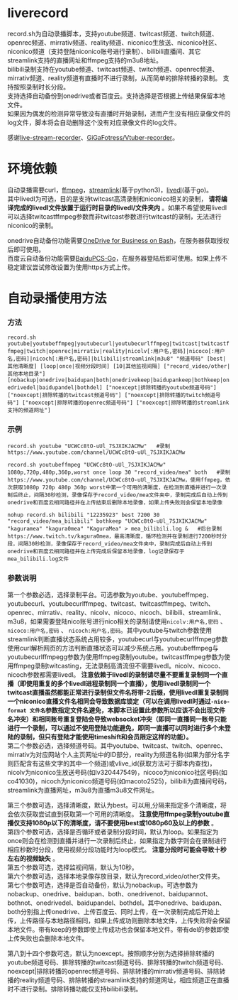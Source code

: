# liverecord
record.sh为自动录播脚本，支持youtube频道、twitcast频道、twitch频道、openrec频道、mirrativ频道、reality频道、niconico生放送、niconico社区、niconico频道（支持登陆niconico账号进行录制）、bilibili直播间、其它streamlink支持的直播网址和ffmpeg支持的m3u8地址。  
bilibili录制支持在youtube频道、twitcast频道、twitch频道、openrec频道、mirrativ频道、reality频道有直播时不进行录制，从而简单的排除转播的录制。
支持按照录制时长分段。  
支持选择自动备份到onedrive或者百度云。支持选择是否根据上传结果保留本地文件。  
如果因为偶发的检测异常导致没有直播时开始录制，进而产生没有相应录像文件的log文件，脚本将会自动删除这个没有对应录像文件的log文件。

感谢[live-stream-recorder](https://github.com/printempw/live-stream-recorder)、[GiGaFotress/Vtuber-recorder](https://github.com/GiGaFotress/Vtuber-recorder)。  

# 环境依赖
自动录播需要curl，[ffmpeg](https://github.com/FFmpeg/FFmpeg)，[streamlink](https://github.com/streamlink/streamlink)(基于python3)，[livedl](https://github.com/himananiito/livedl)(基于go)。  
其中livedl为可选，目的是支持twitcast高清录制和niconico相关的录制， __请将编译完成的livedl文件放置于运行时目录的livedl/文件夹内__  。如果不希望使用livedl可以选择twitcastffmpeg参数而非twitcast参数进行twitcast的录制，无法进行niconico的录制。  

onedrive自动备份功能需要[OneDrive for Business on Bash](https://github.com/0oVicero0/OneDrive)，在服务器获取授权后即可使用。  
百度云自动备份功能需要[BaiduPCS-Go](https://github.com/iikira/BaiduPCS-Go)，在服务器登陆后即可使用。如果上传不稳定建议尝试修改设置为使用https方式上传。  

# 自动录播使用方法
### 方法
`record.sh youtube|youtubeffmpeg|youtubecurl|youtubecurlffmpeg|twitcast|twitcastffmpeg|twitch|openrec|mirrativ|reality|nicolv[:用户名,密码]|nicoco[:用户名,密码]|nicoch[:用户名,密码]|bilibili|streamlink|m3u8" "频道号码" [best|其他清晰度] [loop|once|视频分段时间] [10|其他监视间隔] ["record_video/other|其他本地目录"] [nobackup|onedrive|baidupan|both|onedrivekeep|baidupankeep|bothkeep|onedrivedel|baidupandel|bothdel] ["noexcept|排除转播的youtube频道号码"] ["noexcept|排除转播的twitcast频道号码"] ["noexcept|排除转播的twitch频道号码"] ["noexcept|排除转播的openrec频道号码"] ["noexcept|排除转播的streamlink支持的频道网址"]`  
### 示例
```
record.sh youtube "UCWCc8tO-uUl_7SJXIKJACMw"   #录制https://www.youtube.com/channel/UCWCc8tO-uUl_7SJXIKJACMw

record.sh youtubeffmpeg "UCWCc8tO-uUl_7SJXIKJACMw" 1080p,720p,480p,360p,worst once loop 30 "record_video/mea" both   #录制https://www.youtube.com/channel/UCWCc8tO-uUl_7SJXIKJACMw，使用ffmpeg，依次获取1080p 720p 480p 360p worst中第一个可用的清晰度，在检测到直播并进行一次录制后终止，间隔30秒检测，录像保存于record_video/mea文件夹中，录制完成后自动上传到onedrive和百度云相同路径并在上传结束后删除本地录像，如果上传失败则会保留本地录像

nohup record.sh bilibili "12235923" best 7200 30 "record_video/mea_bilibili" bothkeep "UCWCc8tO-uUl_7SJXIKJACMw" "kaguramea" "kagura0mea" "KaguraMea" > mea_bilibili.log &   #后台录制https://www.twitch.tv/kagura0mea，最高清晰度，循环检测并在录制进行7200秒时分段，间隔30秒检测，录像保存于record_video/mea文件夹中，录制完成后自动上传到onedrive和百度云相同路径并在上传完成后保留本地录像，log记录保存于mea_bilibili.log文件
 ```
### 参数说明
第一个参数必选，选择录制平台。可选参数为youtube、youtubeffmpeg、youtubecurl、youtubecurlffmpeg、twitcast、twitcastffmpeg、twitch、openrec、mirrativ、reality、nicolv、nicoco、nicoch、bilibili、streamlink、m3u8，如果需要登陆nico账号进行nico相关的录制请使用`nicolv:用户名,密码` 、 `nicoco:用户名,密码` 、 `nicoch:用户名,密码`。其中youtube与twitch参数使用streamlink判断直播状态系统占用较多，youtubecurl与youtubecurlffmpeg参数使用curl解析网页的方法判断直播状态可以减少系统占用。youtubeffmpeg与youtubecurlffmpegg参数为使用ffmpeg录制youtube。twitcastffmpeg参数为使用ffmpeg录制twitcasting，无法录制高清流但不需要livedl。nicolv、nicoco、nicoch参数都需要livedl。 __注意依赖于livedl的录制请尽量不要重复录制同一个直播（即使用重复的多个livedl进程录制同一个直播），使用livedl录制同一个twitcast直播虽然都能正常进行录制但文件名将带-2后缀，使用livedl重复录制同一个niconico直播文件名相同会导致数据库锁定（可以在调用livedl时通过`-nico-format 文件名`参数指定文件名避免，本脚本已设置此参数所以应该不会出现文件名冲突）和相同账号重复登陆会导致websocket冲突（即同一直播同一账号只能进行一个录制，可以通过不使用登陆功能避免，即同一直播可以同时进行多个未登陆的录制，但只有登陆才能使用timeshift和会员限定这样的功能）。__  
第二个参数必选，选择频道号码。其中youtube、twitcast、twitch、openrec、mirrativ为对应网站个人主页网址中的ID部分，reality为频道名称(如果为部分名字则匹配含有这些文字的其中一个频道)或vlive_id(获取方法可于脚本内查找)，nicolv为niconico生放送号码(如lv320447549)，nicoco为niconico社区号码(如co41030)，nicoch为niconico频道号码(如macoto2525)，bilibili为直播间号码，streamlink为直播网址，m3u8为直播m3u8文件网址。  

第三个参数可选，选择清晰度，默认为best。可以用,分隔来指定多个清晰度，将会依次获取尝试直到获取第一个可用的清晰度。 __注意使用ffmpeg录制youtube直播仅支持1080p以下的清晰度，请不要使用best或1080p60及以上的参数__ 。  
第四个参数可选，选择是否循环或者录制分段时间，默认为loop。如果指定为once则会在检测到直播并进行一次录制后终止，如果指定为数字则会在录制进行相应秒数时分段，使用视频分段功能时为loop模式。 __注意分段时可能会导致十秒左右的视频缺失__ 。  
第五个参数可选，选择监视间隔，默认为10秒。  
第六个参数可选，选择本地录像存放目录，默认为record_video/other文件夹。  
第七个参数可选，选择是否自动备份，默认为nobackup。可选参数为nobackup、onedrive、baidupan、both、onedrivenot、baidupannot、bothnot、onedrivedel、baidupandel、bothdel。其中onedrive、baidupan、both分别指上传onedrive、上传百度云、同时上传，在一次录制完成后开始上传，上传路径与本地路径相同，如果上传成功则删除本地文件，上传失败将会保留本地文件。带有keep的参数即使上传成功也会保留本地文件。带有del的参数即使上传失败也会删除本地文件。  

第八到十四个参数可选，默认为noexcept。按照顺序分别为选择排除转播的youtube频道号码、排除转播的twitcast频道号码、排除转播的twitch频道号码、noexcept|排除转播的openrec频道号码、排除转播的mirrativ频道号码、排除转播的reality频道号码、排除转播的streamlink支持的频道网址，相应频道正在直播时不进行录制。排除转播功能仅支持bilibili录制。  
